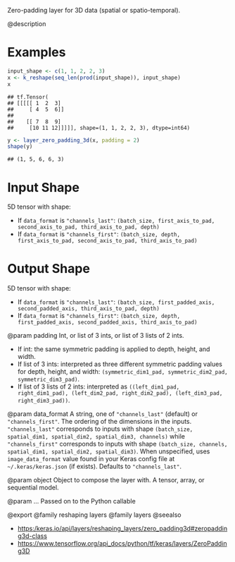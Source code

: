 Zero-padding layer for 3D data (spatial or spatio-temporal).

@description

# Examples

```r
input_shape <- c(1, 1, 2, 2, 3)
x <- k_reshape(seq_len(prod(input_shape)), input_shape)
x
```

```
## tf.Tensor(
## [[[[[ 1  2  3]
##     [ 4  5  6]]
##
##    [[ 7  8  9]
##     [10 11 12]]]]], shape=(1, 1, 2, 2, 3), dtype=int64)
```

```r
y <- layer_zero_padding_3d(x, padding = 2)
shape(y)
```

```
## (1, 5, 6, 6, 3)
```

# Input Shape
5D tensor with shape:
- If `data_format` is `"channels_last"`:
  `(batch_size, first_axis_to_pad, second_axis_to_pad,
  third_axis_to_pad, depth)`
- If `data_format` is `"channels_first"`:
  `(batch_size, depth, first_axis_to_pad, second_axis_to_pad,
  third_axis_to_pad)`

# Output Shape
5D tensor with shape:
- If `data_format` is `"channels_last"`:
  `(batch_size, first_padded_axis, second_padded_axis,
  third_axis_to_pad, depth)`
- If `data_format` is `"channels_first"`:
  `(batch_size, depth, first_padded_axis, second_padded_axis,
  third_axis_to_pad)`

@param padding
Int, or list of 3 ints, or list of 3 lists of 2 ints.
- If int: the same symmetric padding is applied to depth, height,
  and width.
- If list of 3 ints: interpreted as three different symmetric
  padding values for depth, height, and width:
  `(symmetric_dim1_pad, symmetric_dim2_pad, symmetric_dim3_pad)`.
- If list of 3 lists of 2 ints: interpreted as
  `((left_dim1_pad, right_dim1_pad), (left_dim2_pad,
  right_dim2_pad), (left_dim3_pad, right_dim3_pad))`.

@param data_format
A string, one of `"channels_last"` (default) or
`"channels_first"`. The ordering of the dimensions in the inputs.
`"channels_last"` corresponds to inputs with shape
`(batch_size, spatial_dim1, spatial_dim2, spatial_dim3, channels)`
while `"channels_first"` corresponds to inputs with shape
`(batch_size, channels, spatial_dim1, spatial_dim2, spatial_dim3)`.
When unspecified, uses `image_data_format` value found in your Keras
config file at `~/.keras/keras.json` (if exists). Defaults to
`"channels_last"`.

@param object
Object to compose the layer with. A tensor, array, or sequential model.

@param ...
Passed on to the Python callable

@export
@family reshaping layers
@family layers
@seealso
+ <https:/keras.io/api/layers/reshaping_layers/zero_padding3d#zeropadding3d-class>
+ <https://www.tensorflow.org/api_docs/python/tf/keras/layers/ZeroPadding3D>

